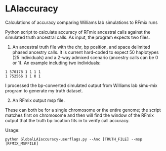# LAIaccuracy
Calculations of accuracy comparing Williams lab simulations to RFmix runs

Python script to calculate accuracy of RFmix ancestral calls against the simulated truth ancestral calls. 
As input, the program expects two files. 

1) An ancestral truth file with the chr, bp position, and space delimited phased ancestry calls. 
It is current hard-coded to expect 50 haplotypes (25 individuals) and a 2-way admixed scenario (ancestry calls can be 0 or 1).
An example including two individuals:
```
1 570178 1 1 1 1
1 752566 1 1 0 1
```

I processed the bp-converted simulated output from Williams lab simu-mix program to generate my truth dataset.

2) An RFmix output msp file. 

These can both be for a single chromosome or the entire genome; the script matches first on chromosome and then will find the window of the RFmix output that the truth bp location fits in to verify call accuracy.

Usage:

```python GlobalLAIaccuracy-userflags.py --Anc [TRUTH_FILE] --msp [RFMIX_MSPFILE]```



